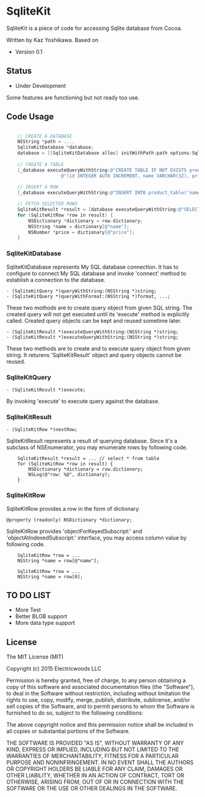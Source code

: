 # SqliteKit

SqliteKit is a piece of code for accessing Sqlite database from Cocoa.

Written by Kaz Yoshikawa.
Based on 

- Version 0.1

## Status
- Under Development

Some features are functioning but not ready too use.

## Code Usage


```Objective-C

	// CREATE A DATABASE
	NSString *path = ....
	SqliteKitDatabase *database;
	database = [[SqliteKitDatabase alloc] initWithPath:path options:SqliteKitOptionReadWrite | SqliteKitOptionCreate];
	
	// CREATE A TABLE
	[_database executeQueryWithString:@"CREATE TABLE IF NOT EXISTS product_table "
					@"(id INTEGER AUTO INCREMENT, name VARCHAR(32), price DOUBLE);"];
	
	// INSERT A ROW
	[_database executeQueryWithString:@"INSERT INTO product_table('name', 'price') VALUES('Apple', '100');"];

	// FETCH SELECTED ROWS
	SqliteKitResult *result = [database executeQueryWithString:@"SELECT * FROM product_table;"];
	for (SqliteKitRow *row in result) {
		NSDictionary *dictionary = row.dictionary;
		NSString *name = dictionary[@"name"];
		NSNumber *price = dictionary[@"price"];
	}
```

### SqliteKitDatabase

SqliteKitDatabase represents My SQL database connection.  It has to configure to connect My SQL database and invoke 'connect' method to establish a connection to the database.  

```
- (SqliteKitQuery *)queryWithString:(NSString *)string;
- (SqliteKitQuery *)queryWithFormat:(NSString *)format, ...;
```
These two mothods are to create query object from given SQL string. The created query will not get executed until its 'execute' method is explicitly called.  Created query objects can be kept and reused sometime later.

```
- (SqliteKitResult *)executeQueryWithString:(NSString *)string;
- (SqliteKitResult *)executeQueryWithString:(NSString *)string;
```
These two methods are to create and to execute query object from given string.  It returens 'SqliteKitResult' object and query objects cannot be reused.

### SqliteKitQuery

```
- (SqliteKitResult *)execute;
```
By invoking 'execute' to execute query against the database.  


### SqliteKitResult

```
- (SqliteKitRow *)nextRow;
```

SqliteKitResult represents a result of querying database.  Since it's a subclass of NSEnumerator, you may enumerate rows by following code.

```
	SqliteKitResult *result = ... // select * from table
	for (SqliteKitRow *row in result) {
		NSDictionary *dictionary = row.dictionary;
		NSLog(@"row: %@", dictionary);
	}
```

### SqliteKitRow
SqliteKitRow provides a row in the form of dictionary.

```
@property (readonly) NSDictionary *dictionary;
```

SqliteKitRow provides 'objectForKeyedSubscript:' and 'objectAtIndexedSubscript:' interface, you may access column value by following code.

```
	SqliteKitRow *row = ...
	NSString *name = row[@"name"];
```

```
	SqliteKitRow *row = ...
	NSString *name = row[0];
```

## TO DO LIST
- More Test
- Better BLOB support
- More data type support

## License
The MIT License (MIT)

Copyright (c) 2015 Electricwoods LLC

Permission is hereby granted, free of charge, to any person obtaining a copy
of this software and associated documentation files (the "Software"), to deal
in the Software without restriction, including without limitation the rights
to use, copy, modify, merge, publish, distribute, sublicense, and/or sell
copies of the Software, and to permit persons to whom the Software is
furnished to do so, subject to the following conditions:

The above copyright notice and this permission notice shall be included in
all copies or substantial portions of the Software.

THE SOFTWARE IS PROVIDED "AS IS", WITHOUT WARRANTY OF ANY KIND, EXPRESS OR
IMPLIED, INCLUDING BUT NOT LIMITED TO THE WARRANTIES OF MERCHANTABILITY,
FITNESS FOR A PARTICULAR PURPOSE AND NONINFRINGEMENT. IN NO EVENT SHALL THE
AUTHORS OR COPYRIGHT HOLDERS BE LIABLE FOR ANY CLAIM, DAMAGES OR OTHER
LIABILITY, WHETHER IN AN ACTION OF CONTRACT, TORT OR OTHERWISE, ARISING FROM,
OUT OF OR IN CONNECTION WITH THE SOFTWARE OR THE USE OR OTHER DEALINGS IN
THE SOFTWARE.

